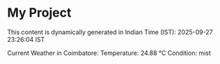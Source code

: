 # My Project

This content is dynamically generated in Indian Time (IST): 2025-09-27 23:26:04 IST


Current Weather in Coimbatore:
Temperature: 24.88 °C
Condition: mist
